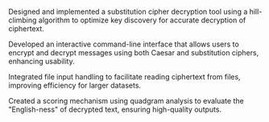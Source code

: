 Designed and implemented a substitution cipher decryption tool using a hill-climbing algorithm to optimize key discovery for accurate decryption of ciphertext.

Developed an interactive command-line interface that allows users to encrypt and decrypt messages using both Caesar and substitution ciphers, enhancing usability.

Integrated file input handling to facilitate reading ciphertext from files, improving efficiency for larger datasets.

Created a scoring mechanism using quadgram analysis to evaluate the "English-ness" of decrypted text, ensuring high-quality outputs.

